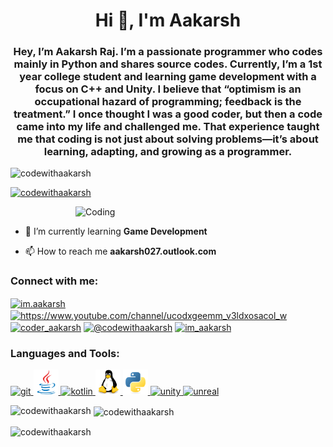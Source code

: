 <h1 align="center">Hi 👋, I'm Aakarsh</h1>
<h3 align="center">Hey, I’m Aakarsh Raj. I’m a passionate programmer who codes mainly in Python and shares source codes. Currently, I’m a 1st year college student and learning game development with a focus on C++ and Unity. I believe that “optimism is an occupational hazard of programming; feedback is the treatment.” I once thought I was a good coder, but then a code came into my life and challenged me. That experience taught me that coding is not just about solving problems—it’s about learning, adapting, and growing as a programmer.</h3>

<p align="left"> <img src="https://komarev.com/ghpvc/?username=codewithaakarsh&label=Profile%20views&color=0e75b6&style=flat" alt="codewithaakarsh" /> </p>

<p align="left"> <a href="https://github.com/ryo-ma/github-profile-trophy"><img src="https://github-profile-trophy.vercel.app/?username=codewithaakarsh" alt="codewithaakarsh" /></a> </p>
<img align="right" alt="Coding" width="400" src="https://cdn.dribbble.com/users/1162077/screenshots/3848914/programmer.gif">
<p align="left"> <a href="https://twitter.com/" target="blank"><img src="https://img.shields.io/twitter/follow/?logo=twitter&style=for-the-badge" alt="" /></a> </p>


- 🌱 I’m currently learning **Game Development**

- 📫 How to reach me **aakarsh027.outlook.com**

<h3 align="left">Connect with me:</h3>
<p align="left">
<a href="https://instagram.com/im.aakarsh" target="blank"><img align="center" src="https://raw.githubusercontent.com/rahuldkjain/github-profile-readme-generator/master/src/images/icons/Social/instagram.svg" alt="im.aakarsh" height="30" width="40" /></a>
<a href="https://www.youtube.com/c/https://www.youtube.com/channel/ucodxgeemm_v3ldxosacol_w" target="blank"><img align="center" src="https://raw.githubusercontent.com/rahuldkjain/github-profile-readme-generator/master/src/images/icons/Social/youtube.svg" alt="https://www.youtube.com/channel/ucodxgeemm_v3ldxosacol_w" height="30" width="40" /></a>
<a href="https://www.codechef.com/users/coder_aakarsh" target="blank"><img align="center" src="https://cdn.jsdelivr.net/npm/simple-icons@3.1.0/icons/codechef.svg" alt="coder_aakarsh" height="30" width="40" /></a>
<a href="https://www.hackerrank.com/@codewithaakarsh" target="blank"><img align="center" src="https://raw.githubusercontent.com/rahuldkjain/github-profile-readme-generator/master/src/images/icons/Social/hackerrank.svg" alt="@codewithaakarsh" height="30" width="40" /></a>
<a href="https://www.leetcode.com/im_aakarsh" target="blank"><img align="center" src="https://raw.githubusercontent.com/rahuldkjain/github-profile-readme-generator/master/src/images/icons/Social/leet-code.svg" alt="im_aakarsh" height="30" width="40" /></a>
</p>

<h3 align="left">Languages and Tools:</h3>
<p align="left"> <a href="https://git-scm.com/" target="_blank" rel="noreferrer"> <img src="https://www.vectorlogo.zone/logos/git-scm/git-scm-icon.svg" alt="git" width="40" height="40"/> </a> <a href="https://www.java.com" target="_blank" rel="noreferrer"> <img src="https://raw.githubusercontent.com/devicons/devicon/master/icons/java/java-original.svg" alt="java" width="40" height="40"/> </a> <a href="https://kotlinlang.org" target="_blank" rel="noreferrer"> <img src="https://www.vectorlogo.zone/logos/kotlinlang/kotlinlang-icon.svg" alt="kotlin" width="40" height="40"/> </a> <a href="https://www.linux.org/" target="_blank" rel="noreferrer"> <img src="https://raw.githubusercontent.com/devicons/devicon/master/icons/linux/linux-original.svg" alt="linux" width="40" height="40"/> </a> <a href="https://www.python.org" target="_blank" rel="noreferrer"> <img src="https://raw.githubusercontent.com/devicons/devicon/master/icons/python/python-original.svg" alt="python" width="40" height="40"/> </a> <a href="https://unity.com/" target="_blank" rel="noreferrer"> <img src="https://www.vectorlogo.zone/logos/unity3d/unity3d-icon.svg" alt="unity" width="40" height="40"/> </a> <a href="https://unrealengine.com/" target="_blank" rel="noreferrer"> <img src="https://raw.githubusercontent.com/kenangundogan/fontisto/036b7eca71aab1bef8e6a0518f7329f13ed62f6b/icons/svg/brand/unreal-engine.svg" alt="unreal" width="40" height="40"/> </a> </p>

<p><img align="left" src="https://github-readme-stats.vercel.app/api/top-langs?username=codewithaakarsh&show_icons=true&locale=en&layout=compact" alt="codewithaakarsh" /></p>

<p>&nbsp;<img align="center" src="https://github-readme-stats.vercel.app/api?username=codewithaakarsh&show_icons=true&locale=en" alt="codewithaakarsh" /></p>

<p><img align="center" src="https://github-readme-streak-stats.herokuapp.com/?user=codewithaakarsh&" alt="codewithaakarsh" /></p>
